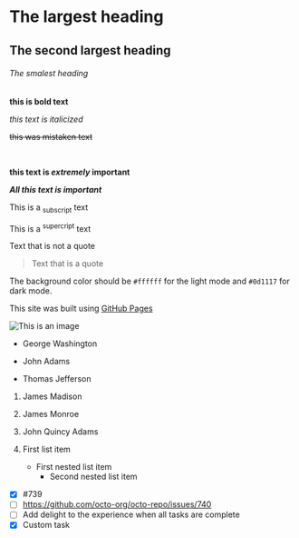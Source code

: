 # The largest heading

## The second largest heading

###### The smalest heading

**this is bold text**

_this text is italicized_

~~this was mistaken text~~

<br>

**this text is _extremely_ important**

**_All this text is important_**

This is a <sub>subscript</sub> text

This is a <sup>supercript</sup> text

Text that is not a quote

> Text that is a quote

The background color should be `#ffffff` for the light mode and `#0d1117` for dark mode.

This site was built using [GitHub Pages](https://pages.github.com)

![This is an image](https://myoctocat.com/assets/images/base-octocat.svg)

- George Washington

* John Adams

- Thomas Jefferson

1. James Madison

2. James Monroe

3. John Quincy Adams

4. First list item
   - First nested list item
     - Second nested list item

- [x] #739
- [ ] https://github.com/octo-org/octo-repo/issues/740
- [ ] Add delight to the experience when all tasks are complete
- [x] Custom task

